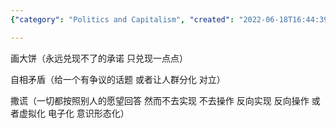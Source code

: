 ```yaml
---
{"category": "Politics and Capitalism", "created": "2022-06-18T16:44:39.000Z", "date": "2022-06-18 16:44:39", "description": "This text explores capital, politics, control, and management themes through concepts like unfulfillable promises, self-contradictions, lying, reversal of intentions, virtualization, and ideologization.", "modified": "2022-08-18T14:05:15.331Z", "tags": ["entrepreneurship", "ideas"], "title": "资本 政治 商业 统治 管理 原理"}

---
```


画大饼（永远兑现不了的承诺 只兑现一点点）

自相矛盾（给一个有争议的话题 或者让人群分化 对立）

撒谎（一切都按照别人的愿望回答 然而不去实现 不去操作 反向实现 反向操作 或者虚拟化 电子化 意识形态化）
